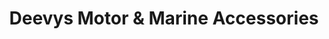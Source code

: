 ---
title: "Deevys Motor & Marine Accessories"
url: /waterford/deevys-motor-and-marine-accessories/
shop: car parts
---